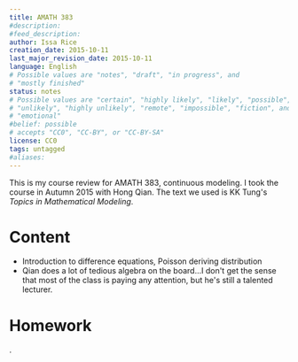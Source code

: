 ```yaml
---
title: AMATH 383
#description: 
#feed_description: 
author: Issa Rice
creation_date: 2015-10-11
last_major_revision_date: 2015-10-11
language: English
# Possible values are "notes", "draft", "in progress", and
# "mostly finished"
status: notes
# Possible values are "certain", "highly likely", "likely", "possible",
# "unlikely", "highly unlikely", "remote", "impossible", "fiction", and
# "emotional"
#belief: possible
# accepts "CC0", "CC-BY", or "CC-BY-SA"
license: CC0
tags: untagged
#aliases: 
---
```


This is my course review for AMATH 383, continuous modeling.
I took the course in Autumn 2015 with Hong Qian.
The text we used is KK Tung's *Topics in Mathematical Modeling*.

# Content

- Introduction to difference equations, Poisson deriving distribution
- Qian does a lot of tedious algebra on the board...I don't get the sense that most of the class is paying any attention, but he's still a talented lecturer.

# Homework

.
